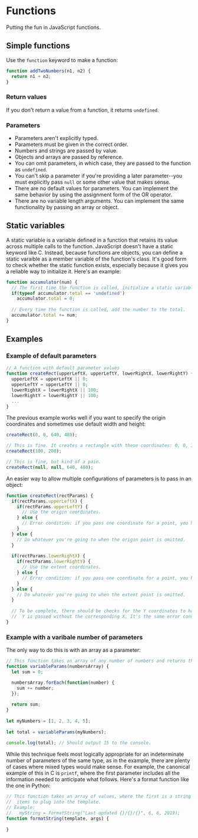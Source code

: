 # Functions

Putting the fun in JavaScript functions.

## Simple functions

Use the `function` keyword to make a function:

```javascript
function addTwoNumbers(n1, n2) {
  return n1 + n2;
}
```

### Return values

If you don't return a value from a function, it returns `undefined`.

### Parameters

-   Parameters aren't explicitly typed.
-   Parameters must be given in the correct order.
-   Numbers and strings are passed by value.
-   Objects and arrays are passed by reference.
-   You can omit parameters, in which case, they are passed to the function as `undefined`.
-   You can't skip a parameter if you're providing a later parameter--you must explicitly pass `null`
    or some other value that makes sense.
-   There are no default values for parameters. You can implement the same behavior by using the 
    assignment form of the OR operator.
-   There are no variable length arguments. You can implement the same functionality by passing an array
    or object.
    
## Static variables

A static variable is a variable defined in a function that retains its value across multiple
calls to the function. JavaScript doesn't have a static keyword like C. Instead, because functions
are objects, you can define a static varaible as a member variable of the function's class. It's
good form to check whether the static function exists, especially because it gives you a reliable
way to initialize it. Here's an example:

```javascript
function accumulator(num) {
  // The first time the function is called, initialize a static variable.
  if(typeof accumulator.total == 'undefined')
    accumulator.total = 0;
  
  // Every time the function is called, add the number to the total.
  accumulator.total += num;
}
```

## Examples

### Example of default parameters

```javascript
// A function with default parameter values
function createRect(upperLeftX, upperLeftY, lowerRightX, lowerRightY) {
  upperLeftX = upperLeftX || 0;
  upperLeftY = upperLeftY || 0;
  lowerRightX = lowerRightX || 100;
  lowerRightY = lowerRightY || 100;
  ...
}
```

The previous example works well if you want to specify the origin coordinates and sometimes use default
width and height:

```javascript
createRect(0, 0, 640, 480);

// This is fine. It creates a rectangle with these coordinates: 0, 0, 100, 200.
createRect(100, 200);

// This is fine, but kind of a pain.
createRect(null, null, 640, 480);
```

An easier way to allow multiple configurations of parameters is to pass in an object:

```javascript
function createRect(rectParams) {
  if(rectParams.upperLeftX) {
    if(rectParams.upperLeftY) {
      // Use the origin coordinates.
    } else {
      // Error condition: if you pass one coordinate for a point, you have to pass the other.
    }
  } else {
    // Do whatever you're going to when the origin point is omitted.
  }
  
  if(rectParams.lowerRightX) {
    if(rectParams.lowerRightY) {
      // Use the extent coordinates.
    } else {
      // Error condition: if you pass one coordinate for a point, you have to pass the other.
    }
  } else {
    // Do whatever you're going to when the extent point is omitted.
  }
  
  // To be complete, there should be checks for the Y coordinates to handle the case where a
  //  Y is passed without the corresponding X. It's the same error condition used above.
}
```

### Example with a varibale number of parameters

The only way to do this is with an array as a parameter:

```javascript
// This function takes an array of any number of numbers and returns their sum.
function variableParams(numbersArray) {
  let sum = 0;

  numbersArray.forEach(function(number) {
    sum += number;
  });
    
  return sum;
}
  
let myNumbers = [1, 2, 3, 4, 5];
  
let total = variableParams(myNumbers);
  
console.log(total); // Should output 15 to the console.
```

While this technique feels most logically appropriate for an indeterminate number of parameters
of the same type, as in the example, there are plenty of cases where mixed types would make sense.
For example, the canonical example of this in C is `printf`, where the first parameter includes
all the information needed to anticipate what follows. Here's a format function like the one in
Python:

```javascript
// This function takes an array of values, where the first is a string template and the rest are
//  items to plug into the template.
// Example:
//   myString = formatString("Last updated {}/{}/{}", 6, 6, 2019);
function formatString(template, args) {
  
}
```
